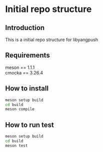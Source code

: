 # Initial repo structure

## Introduction
This is a initial repo structure for libyangpush

## Requirements
meson == 1.1.1  
cmocka == 3.26.4

## How to install
```bash
meson setup build  
cd build
meson compile
```
## How to run test
```bash
meson setup build  
cd build
meson test
``` 